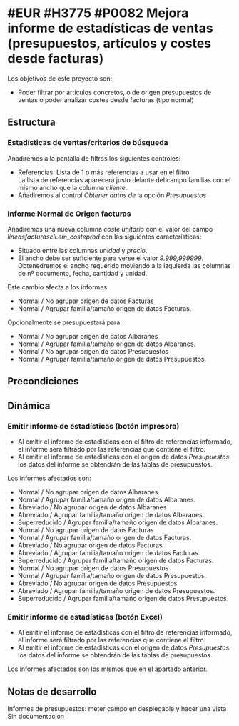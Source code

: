 # #EUR #H3775 #P0082 Mejora informe de estadísticas de ventas (presupuestos, artículos  y costes desde facturas)

Los objetivos de este proyecto son:
+  Poder filtrar por artículos concretos, o de origen presupuestos de ventas o poder analizar costes desde facturas (tipo normal)

## Estructura

### Estadísticas de ventas/criterios de búsqueda
Añadiremos a la pantalla de filtros los siguientes controles:
+ Referencias. Lista de 1 o más referencias a usar en el filtro.    
    La lista de referencias aparecerá justo delante del campo familias con el mismo ancho que la columna _cliente_.
+ Añadiremos al control _Obtener datos de_ la opción _Presupuestos_

### Informe Normal de Origen facturas
Añadiremos una nueva columna _coste unitario_ con el valor del campo _lineasfacturascli.em_costeprod_ con las siguientes características:
+ Situado entre las columnas _unidad_ y _precio_. 
+ El ancho debe ser suficiente para verse el valor _9.999,999999_.
Obtenedremos el ancho requerido moviendo a la izquierda las columnas de nº documento, fecha, cantidad y unidad.

Este cambio afecta a los informes:
+ Normal / No agrupar origen de datos Facturas
+ Normal / Agrupar familia/tamaño origen de datos Facturas.

Opcionalmente se presupuestará para:
+ Normal / No agrupar origen de datos Albaranes
+ Normal / Agrupar familia/tamaño origen de datos Albaranes.
+ Normal / No agrupar origen de datos Presupuestos
+ Normal / Agrupar familia/tamaño origen de datos Presupuestos.


## Precondiciones

## Dinámica

### Emitir informe de estadísticas (botón impresora)

+ Al emitir el informe de estadísticas con el filtro de referencias informado, el informe será filtrado por las referencias que contiene el filtro.
+ Al emitir el informe de estadísticas con el origen de datos _Presupuestos_ los datos del informe se obtendrán de las tablas de presupuestos.

Los informes afectados son:
+ Normal / No agrupar origen de datos Albaranes
+ Normal / Agrupar familia/tamaño origen de datos Albaranes.
+ Abreviado / No agrupar origen de datos Albaranes
+ Abreviado / Agrupar familia/tamaño origen de datos Albaranes.
+ Superreducido / Agrupar familia/tamaño origen de datos Albaranes.
+ Normal / No agrupar origen de datos Facturas
+ Normal / Agrupar familia/tamaño origen de datos Facturas.
+ Abreviado / No agrupar origen de datos Facturas
+ Abreviado / Agrupar familia/tamaño origen de datos Facturas.
+ Superreducido / Agrupar familia/tamaño origen de datos Facturas.
+ Normal / No agrupar origen de datos Presupuestos
+ Normal / Agrupar familia/tamaño origen de datos Presupuestos.
+ Abreviado / No agrupar origen de datos Presupuestos
+ Abreviado / Agrupar familia/tamaño origen de datos Presupuestos.
+ Superreducido / Agrupar familia/tamaño origen de datos Presupuestos.

### Emitir informe de estadísticas (botón Excel)

+ Al emitir el informe de estadísticas con el filtro de referencias informado, el informe será filtrado por las referencias que contiene el filtro.
+ Al emitir el informe de estadísticas con el origen de datos _Presupuestos_ los datos del informe se obtendrán de las tablas de presupuestos.

Los informes afectados son los mismos que en el apartado anterior.


## Notas de desarrollo
Informes de presupuestos: meter campo en desplegable y hacer una vista
Sin documentación